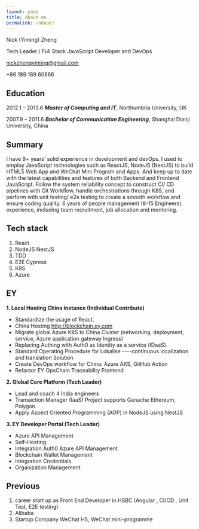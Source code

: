 ```yaml
---
layout: page
title: About me
permalink: /about/
---
```

Nick (Yiming) Zheng

Tech Leader / Full Stack JavaScript Developer and DevOps

nickzhengyiming@gmail.com

+86 189 189 60666



## Education

2012.1 – 2013.6 ***Master of Computing and IT***, Northumbria University, UK

2007.9 – 2011.6 ***Bachelor of Communication Engineering***, Shanghai Dianji University, China

## Summary
I have 9+ years’ solid experience in development and devOps.
I used to employ JavaScript technologies such as ReactJS, NodeJS (NestJS) to build HTML5 Web App and WeChat Mini Program and Apps. And keep up to date with the latest capabilities and features of both Backend and Frontend JavaScript. Follow the system reliability concept to construct CI/ CD pipelines with Git Workflow, handle orchestrations through K8S, and perform with unit testing/ e2e testing to create a smooth workflow and ensure coding quality.
6 years of people management (8-15 Engineers) experience, including team recruitment, job allocation and mentoring.

## Tech stack
1. React
2. NodeJS NestJS
3. TDD
4. E2E Cypress
5. K8S
6. Azure

## EY

**1. Local Hosting China Instance (Individual Contribute)**

- Standardize the usage of React.
- China Hosting http://blockchain.ey.com
- Migrate global Azure K8S to China Cluster (networking, deployment, service, Azure application gateway Ingress)
- Replacing Authing with Auth0 as Identity as a service (IDaaS).
- Standard Operating Procedure for Lokalise ----continuous localization and translation Solution
- Create DevOps workflow for China: Azure AKS, GitHub Action
- Refactor EY OpsChain Traceability Frontend

**2. Global Core Platform (Tech Leader)**

- Lead and coach 4 India engineers
- Transaction Manager (IaaS) Project supports Ganache Ethereum, Polygon
- Apply Aspect Oriented Programming (AOP) in NodeJS using NestJS


**3. EY Developer Portal (Tech Leader)**

- Azure API Management
- Self-Hosting
- Integration Auth0 Azure API Management
- Blockchain Wallet Management
- Integration Credentials
- Organization Management


## Previous

1. career start up as Front End Developer in HSBC  (Angular , CI/CD , Unit Test, E2E testing)
4. Alibaba
5. Startup Company  WeChat H5,   WeChat mini-programme

